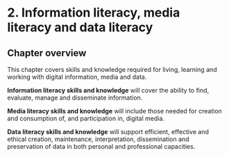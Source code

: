 # 2. Information literacy, media literacy and data literacy

## Chapter overview

This chapter covers skills and knowledge required for living, learning and working with digital information, media and data. 

**Information literacy skills and knowledge** will cover the ability to find, evaluate, manage and disseminate information. 

**Media literacy skills and knowledge** will include those needed for creation and consumption of, and participation in, digital media. 

**Data literacy skills and knowledge** will support efficient, effective and ethical creation, maintenance, interpretation, dissemination and preservation of data in both personal and professional capacities.

